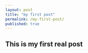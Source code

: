 ```yaml
---
layout: post
title: "my first post"
permalink: /my-first-post/
published: true
---
```


## This is my first real post


